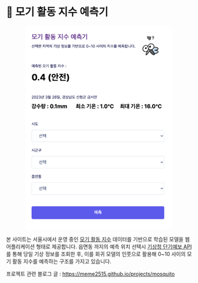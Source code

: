 # :bug: 모기 활동 지수 예측기

<p align="center">
  <img src=img1.png width="400"/>
</p>

본 사이트는 서울시에서 운영 중인 [모기 활동 지수](https://news.seoul.go.kr/welfare/mosquito) 데이터를 기반으로 학습된 모델을 웹 어플리케이션 형태로 제공합니다. 읍면동 까지의 예측 위치 선택시 [기상청 단기예보 API](https://www.data.go.kr/data/15084084/openapi.do) 를 통해 당일 기상 정보를 조회한 후, 이를 회귀 모델의 인풋으로 활용해 0~10 사이의 모기 활동 지수를 예측하는 구조를 가지고 있습니다.

프로젝트 관련 블로그 글 : https://meme2515.github.io/projects/mosquito